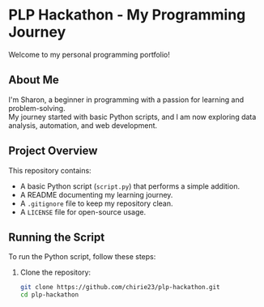 # PLP Hackathon - My Programming Journey

Welcome to my personal programming portfolio!  

## About Me
I'm Sharon, a beginner in programming with a passion for learning and problem-solving.  
My journey started with basic Python scripts, and I am now exploring data analysis, automation, and web development.  

## Project Overview
This repository contains:
- A basic Python script (`script.py`) that performs a simple addition.
- A README documenting my learning journey.
- A `.gitignore` file to keep my repository clean.
- A `LICENSE` file for open-source usage.

## Running the Script
To run the Python script, follow these steps:

1. Clone the repository:
   ```bash
   git clone https://github.com/chirie23/plp-hackathon.git
   cd plp-hackathon
